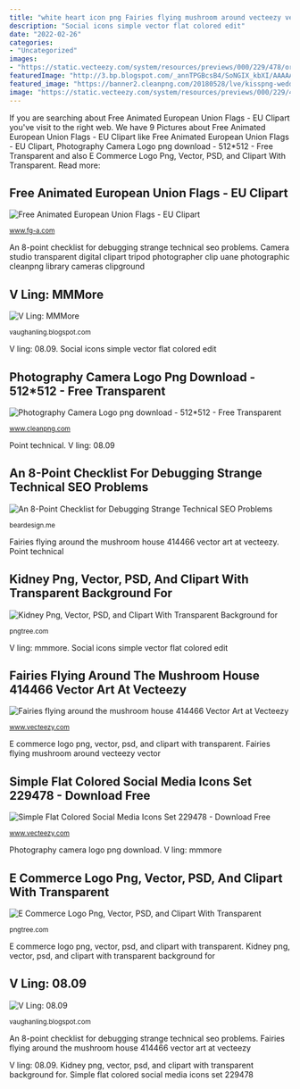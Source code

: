 ```yaml
---
title: "white heart icon png Fairies flying mushroom around vecteezy vector"
description: "Social icons simple vector flat colored edit"
date: "2022-02-26"
categories:
- "Uncategorized"
images:
- "https://static.vecteezy.com/system/resources/previews/000/229/478/original/vector-simple-flat-colored-social-media-icons-set.png"
featuredImage: "http://3.bp.blogspot.com/_annTPGBcsB4/SoNGIX_kbXI/AAAAAAAACj0/YDHJU_-Qd6Y/s400/DSCI0303.JPG"
featured_image: "https://banner2.cleanpng.com/20180528/lve/kisspng-wedding-photography-photographic-studio-logo-photo-camera-logo-5b0bcdb39eed22.618235231527500211651.jpg"
image: "https://static.vecteezy.com/system/resources/previews/000/229/478/original/vector-simple-flat-colored-social-media-icons-set.png"
---
```


If you are searching about Free Animated European Union Flags - EU Clipart you've visit to the right web. We have 9 Pictures about Free Animated European Union Flags - EU Clipart like Free Animated European Union Flags - EU Clipart, Photography Camera Logo png download - 512*512 - Free Transparent and also E Commerce Logo Png, Vector, PSD, and Clipart With Transparent. Read more:

## Free Animated European Union Flags - EU Clipart

![Free Animated European Union Flags - EU Clipart](http://www.fg-a.com/flags/european-union-flag-clipart-2.png "Camera studio transparent digital clipart tripod photographer clip uane photographic cleanpng library cameras clipground")

<small>www.fg-a.com</small>

An 8-point checklist for debugging strange technical seo problems. Camera studio transparent digital clipart tripod photographer clip uane photographic cleanpng library cameras clipground

## V Ling: MMMore

![V Ling: MMMore](http://1.bp.blogspot.com/_annTPGBcsB4/TB79h0lpYEI/AAAAAAAADtU/__AQk0mLx9Q/s1600/IMGP3364.JPG "V ling: mmmore")

<small>vaughanling.blogspot.com</small>

V ling: 08.09. Social icons simple vector flat colored edit

## Photography Camera Logo Png Download - 512*512 - Free Transparent

![Photography Camera Logo png download - 512*512 - Free Transparent](https://banner2.cleanpng.com/20180528/lve/kisspng-wedding-photography-photographic-studio-logo-photo-camera-logo-5b0bcdb39eed22.618235231527500211651.jpg "Free animated european union flags")

<small>www.cleanpng.com</small>

Point technical. V ling: 08.09

## An 8-Point Checklist For Debugging Strange Technical SEO Problems

![An 8-Point Checklist for Debugging Strange Technical SEO Problems](https://beardesign.me/media/bear-design-content-marketing-12.jpg "Camera studio transparent digital clipart tripod photographer clip uane photographic cleanpng library cameras clipground")

<small>beardesign.me</small>

Fairies flying around the mushroom house 414466 vector art at vecteezy. Point technical

## Kidney Png, Vector, PSD, And Clipart With Transparent Background For

![Kidney Png, Vector, PSD, and Clipart With Transparent Background for](https://png.pngtree.com/png-clipart/20190515/original/pngtree-red-kidney-yellow-blood-vessel-pink-blood-vessel-cartoon-illustration-png-image_3874738.jpg "Photography camera logo png download")

<small>pngtree.com</small>

V ling: mmmore. Social icons simple vector flat colored edit

## Fairies Flying Around The Mushroom House 414466 Vector Art At Vecteezy

![Fairies flying around the mushroom house 414466 Vector Art at Vecteezy](https://static.vecteezy.com/system/resources/previews/000/414/466/original/fairies-flying-around-the-mushroom-house-vector.jpg "Social icons simple vector flat colored edit")

<small>www.vecteezy.com</small>

E commerce logo png, vector, psd, and clipart with transparent. Fairies flying mushroom around vecteezy vector

## Simple Flat Colored Social Media Icons Set 229478 - Download Free

![Simple Flat Colored Social Media Icons Set 229478 - Download Free](https://static.vecteezy.com/system/resources/previews/000/229/478/original/vector-simple-flat-colored-social-media-icons-set.png "Point technical")

<small>www.vecteezy.com</small>

Photography camera logo png download. V ling: mmmore

## E Commerce Logo Png, Vector, PSD, And Clipart With Transparent

![E Commerce Logo Png, Vector, PSD, and Clipart With Transparent](https://png.pngtree.com/template/20190927/ourlarge/pngtree-e-commerce-logo-image_311732.jpg "Camera studio transparent digital clipart tripod photographer clip uane photographic cleanpng library cameras clipground")

<small>pngtree.com</small>

E commerce logo png, vector, psd, and clipart with transparent. Kidney png, vector, psd, and clipart with transparent background for

## V Ling: 08.09

![V Ling: 08.09](http://3.bp.blogspot.com/_annTPGBcsB4/SoNGIX_kbXI/AAAAAAAACj0/YDHJU_-Qd6Y/s400/DSCI0303.JPG "V ling: 08.09")

<small>vaughanling.blogspot.com</small>

An 8-point checklist for debugging strange technical seo problems. Fairies flying around the mushroom house 414466 vector art at vecteezy

V ling: 08.09. Kidney png, vector, psd, and clipart with transparent background for. Simple flat colored social media icons set 229478
